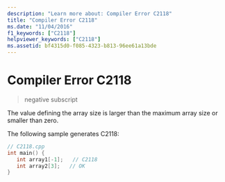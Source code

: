 ```yaml
---
description: "Learn more about: Compiler Error C2118"
title: "Compiler Error C2118"
ms.date: "11/04/2016"
f1_keywords: ["C2118"]
helpviewer_keywords: ["C2118"]
ms.assetid: bf4315d0-f085-4323-b813-96ee61a13bde
---
```

# Compiler Error C2118

> negative subscript

The value defining the array size is larger than the maximum array size or smaller than zero.

The following sample generates C2118:

```cpp
// C2118.cpp
int main() {
   int array1[-1];   // C2118
   int array2[3];   // OK
}
```

